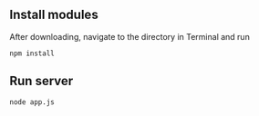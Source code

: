 ## Install modules

After downloading, navigate to the directory in Terminal and run

	npm install

## Run server

	node app.js



